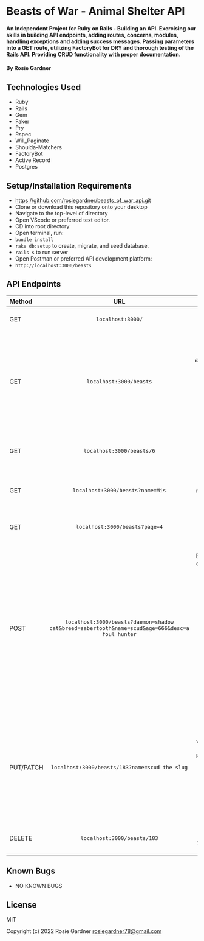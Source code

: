 # Beasts of War - Animal Shelter API

#### An Independent Project for Ruby on Rails - Building an API. Exercising our skills in building API endpoints, adding routes, concerns, modules, handling exceptions and adding success messages. Passing parameters into a GET route, utilizing FactoryBot for DRY and thorough testing of the Rails API. Providing CRUD functionality with proper documentation.

#### By Rosie Gardner

## Technologies Used

* Ruby
* Rails
* Gem
* Faker
* Pry
* Rspec
* Will_Paginate
* Shoulda-Matchers
* FactoryBot
* Active Record
* Postgres

## Setup/Installation Requirements

* https://github.com/rosiegardner/beasts_of_war_api.git
* Clone or download this repository onto your desktop
* Navigate to the top-level of directory
* Open VScode or preferred text editor.
* CD into root directory
* Open terminal, run: 
* `bundle install` 
* `rake db:setup` to create, migrate, and seed database.
* `rails s` to run server
* Open Postman or preferred API development platform:
* `http://localhost:3000/beasts`

## API Endpoints

| Method |   URL  | Result |
| :---   | :----: |  -----:  |
| GET    | `localhost:3000/` | Returns a list of raw json data |
| GET    | `localhost:3000/beasts` | Returns a list of all Beasts in alphabetical order by name and their parameters => `id`, `daemon`, `breed`, `name`, `age`, `desc`, `available` |
| GET    | `localhost:3000/beasts/6` | Returns all information related to Beast with `id=6` |
| GET    | `localhost:3000/beasts?name=Mis` | Returns a Beast by `name` or `name ilike?` => 'Misty' |
| GET    | `localhost:3000/beasts?page=4` | Returns a list of 10 Beasts per page |
| POST   | `localhost:3000/beasts?daemon=shadow cat&breed=sabertooth&name=scud&age=666&desc=a foul hunter` | Adds a Beast to the database => `id: 183`, `daemon: shadow cat`, `breed: sabertooth`, `name: scud`, `age: 666`, `desc: "a foul hunter"`, `available: true` => If `POST` is successful, returns database object for newly created Beast. |
| PUT/PATCH | `localhost:3000/beasts/183?name=scud the slug` | Updates the name for a Beast with `id=183`. If PUT/PATCH is succesful, returns database object for newly updated Beast. |
| DELETE | `localhost:3000/beasts/183` | Deletes the Beast with `id=183` from database |

## Known Bugs

* NO KNOWN BUGS

## License

MIT

Copyright (c) 2022 Rosie Gardner <rosiegardner78@gmail.com>

